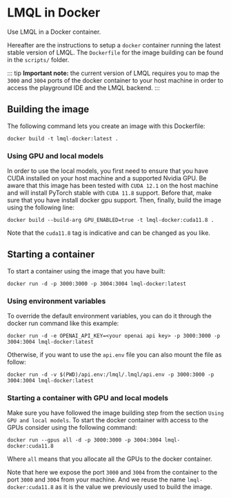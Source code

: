 # LMQL in Docker

<div class="subtitle">Use LMQL in a Docker container.</div>

Hereafter are the instructions to setup a `docker` container running the latest stable version of LMQL. The `Dockerfile` for the image building can be found in the `scripts/` folder.  

::: tip
**Important note:** the current version of LMQL requires you to map the `3000` and `3004` ports of the docker container to your host machine in order to access the playground IDE and the LMQL backend.
:::

## Building the image
The following command lets you create an image with this Dockerfile:
```
docker build -t lmql-docker:latest .
```
### Using GPU and local models
In order to use the local models, you first need to ensure that you have CUDA installed on your host machine and a supported Nvidia GPU. 
Be aware that this image has been tested with `CUDA 12.1` on the host machine and will install PyTorch stable with `CUDA 11.8` support. Before that, make sure 
that you have install docker gpu support. Then, finally, build the image using the following line:
```
docker build --build-arg GPU_ENABLED=true -t lmql-docker:cuda11.8 .
```
Note that the `cuda11.8` tag is indicative and can be changed as you like.
## Starting a container
To start a container using the image that you have built:
```
docker run -d -p 3000:3000 -p 3004:3004 lmql-docker:latest
```
### Using environment variables
To override the default environment variables, you can do it through the docker run command like this example:
```
docker run -d -e OPENAI_API_KEY=<your openai api key> -p 3000:3000 -p 3004:3004 lmql-docker:latest
```
Otherwise, if you want to use the `api.env` file you can also mount the file as follow:
```
docker run -d -v $(PWD)/api.env:/lmql/.lmql/api.env -p 3000:3000 -p 3004:3004 lmql-docker:latest
```
### Starting a container with GPU and local models
Make sure you have followed the image building step from the section `Using GPU and local models`. 
To start the docker container with access to the GPUs consider using the following command:
```
docker run --gpus all -d -p 3000:3000 -p 3004:3004 lmql-docker:cuda11.8
```
Where `all` means that you allocate all the GPUs to the docker container.

Note that here we expose the port `3000` and `3004` from the container to the port `3000` and `3004` from your machine. And we reuse the name `lmql-docker:cuda11.8` as it is the value we previously used to build the image.
